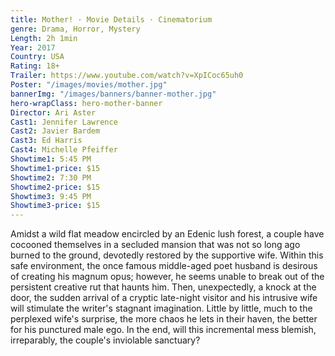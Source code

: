 ```yaml
---
title: Mother! · Movie Details · Cinematorium
genre: Drama, Horror, Mystery
Length: 2h 1min
Year: 2017
Country: USA
Rating: 18+
Trailer: https://www.youtube.com/watch?v=XpICoc65uh0
Poster: "/images/movies/mother.jpg"
bannerImg: "/images/banners/banner-mother.jpg"
hero-wrapClass: hero-mother-banner
Director: Ari Aster
Cast1: Jennifer Lawrence
Cast2: Javier Bardem
Cast3: Ed Harris
Cast4: Michelle Pfeiffer
Showtime1: 5:45 PM
Showtime1-price: $15
Showtime2: 7:30 PM
Showtime2-price: $15
Showtime3: 9:45 PM
Showtime3-price: $15
---
```

Amidst a wild flat meadow encircled by an Edenic lush forest, a couple have cocooned themselves in a secluded mansion that was not so long ago burned to the ground, devotedly restored by the supportive wife. Within this safe environment, the once famous middle-aged poet husband is desirous of creating his magnum opus; however, he seems unable to break out of the persistent creative rut that haunts him. Then, unexpectedly, a knock at the door, the sudden arrival of a cryptic late-night visitor and his intrusive wife will stimulate the writer's stagnant imagination. Little by little, much to the perplexed wife's surprise, the more chaos he lets in their haven, the better for his punctured male ego. In the end, will this incremental mess blemish, irreparably, the couple's inviolable sanctuary?
